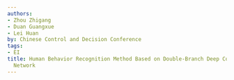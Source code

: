 ```yaml
---
authors:
- Zhou Zhigang
- Duan Guangxue
- Lei Huan
by: Chinese Control and Decision Conference
tags:
- EI
title: Human Behavior Recognition Method Based on Double-Branch Deep Convolution Neural
  Network
---
```

